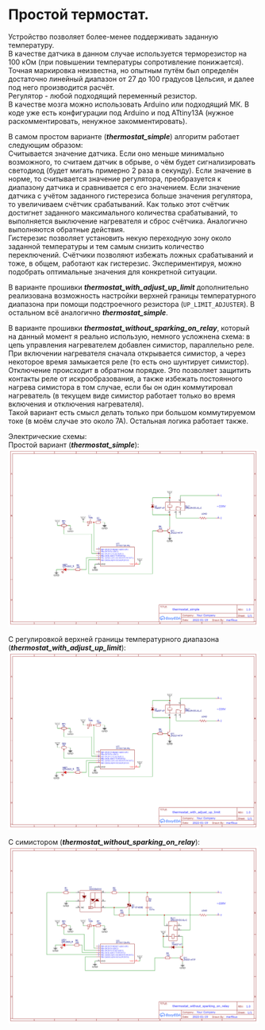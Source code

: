 
# Простой термостат.

Устройство позволяет более-менее поддерживать заданную температуру.  
В качестве датчика в данном случае используется терморезистор на 100 кОм (при повышении температуры сопротивление понижается). Точная маркировка неизвестна, но опытным путём был определён достаточно линейный диапазон от 27 до 100 градусов Цельсия, и далее под него производится расчёт.  
Регулятор - любой подходящий переменный резистор.  
В качестве мозга можно использовать Arduino или подходящий МК. В коде уже есть конфигурации под Arduino и под ATtiny13A (нужное раскомментировать, ненужное закомментировать).

В самом простом варианте (**_thermostat_simple_**) алгоритм работает следующим образом:  
Считывается значение датчика. Если оно меньше минимально возможного, то считаем датчик в обрыве, о чём будет сигнализировать светодиод (будет мигать примерно 2 раза в секунду). Если значение в норме, то считывается значение регулятора, преобразуется к диапазону датчика и сравнивается с его значением. Если значение датчика с учётом заданного гистерезиса больше значения регулятора, то увеличиваем счётчик срабатываний. Как только этот счётчик достигнет заданного максимального количества срабатываний, то выполняется выключение нагревателя и сброс счётчика. Аналогично выполняются обратные действия.  
Гистерезис позволяет установить некую переходную зону около заданной температуры и тем самым снизить количество переключений.
Счётчики позволяют избежать ложных срабатываний и тоже, в общем, работают как гистерезис. Экспериментируя, можно подобрать оптимальные значения для конкретной ситуации.

В варианте прошивки **_thermostat_with_adjust_up_limit_** дополнительно реализована возможность настройки верхней границы температурного диапазона при помощи подстроечного резистора (`UP_LIMIT_ADJUSTER`). В остальном всё аналогично **_thermostat_simple_**.

В варианте прошивки **_thermostat_without_sparking_on_relay_**, который на данный момент я реально использую, немного усложнена схема: в цепь управления нагревателем добавлен симистор, параллельно реле. При включении нагревателя сначала открывается симистор, а через некоторое время замыкается реле (то есть оно шунтирует симистор). Отключение происходит в обратном порядке. Это позволяет защитить контакты реле от искрообразования, а также избежать постоянного нагрева симистора в том случае, если бы он один коммутировал нагреватель (в текущем виде симистор работает только во время включения и отключения нагревателя).  
Такой вариант есть смысл делать только при большом коммутируемом токе (в моём случае это около 7А). Остальная логика работает также.

Электрические схемы:  
Простой вариант (**_thermostat_simple_**):
![schematic_thermostat_simple](/schematic_thermostat_simple.png "schematic_thermostat_simple.png")

С регулировкой верхней границы температурного диапазона (**_thermostat_with_adjust_up_limit_**):
![schematic_thermostat_with_adjust_up_limit](/schematic_thermostat_with_adjust_up_limit.png "schematic_thermostat_with_adjust_up_limit.png")

С симистором (**_thermostat_without_sparking_on_relay_**):
![schematic_thermostat_without_sparking_on_relay](/schematic_thermostat_without_sparking_on_relay.png "schematic_thermostat_without_sparking_on_relay.png")
